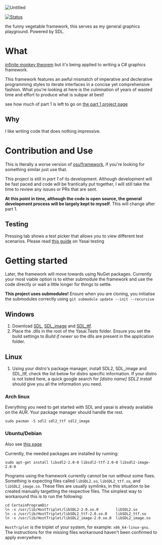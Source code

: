 ![Untitled](https://user-images.githubusercontent.com/28855597/133410381-8996ebf2-7a67-42fa-915f-e711a330dbb0.png)

[![Status](https://github.com/EpicTofuu/Yasai/actions/workflows/dotnet.yml/badge.svg)](https://github.com/EpicTofuu/Yasai/actions/workflows/dotnet.yml)

the funny vegetable framework, this serves as my general graphics playground. Powered by SDL.

# What
[infinite monkey theorem](https://en.wikipedia.org/wiki/Infinite_monkey_theorem) but it's being applied to writing a C# graphics framework. 

This framework features an awful mismatch of imperative and declerative programming styles to iterate interfaces in a concise yet comprehensive fashion. What you're looking at here is the culmination of years of wasted time and effort to produce what is subpar at best!

see how much of part 1 is left to go on [the part 1 project page](https://github.com/EpicTofuu/Yasai/projects/1) 

## Why
I like writing code that does nothing impressive.

# Contribution and Use
This is literally a worse version of [osu!framework](https://github.com/ppy/osu-framework), if you're looking for something similar just use that.

This project is still in *part 1* of its development. Although development will be fast paced and code will be frantically put together, I will still take the time to review any issues or PRs that are sent. 

**At this point in time, although the code is open source, the general development process will be largely kept to myself**. This will change after part 1.

## Testing 
Pressing tab shows a test picker that allows you to view different test scenarios. Please read [this guide](https://github.com/EpicTofuu/Yasai/wiki/Testing) on Yasai testing

# Getting started
Later, the framework will move towards using NuGet packages. Currently your most viable option is to either submodule the framework and use the code directly or wait a little longer for things to settle.

**This project uses submodules!** Ensure when you are cloning, you initialise the submodules correctly using 
`git submodule update --init --recursive`

## Windows
1. Download [SDL](https://www.libsdl.org/download-2.0.php), [SDL_image](https://www.libsdl.org/projects/SDL_image/) and [SDL_ttf](https://www.libsdl.org/projects/SDL_ttf/). 
2. Place the .dlls in the root of the Yasai.Tests folder. Ensure you set the build settings to *Build if newer* so the dlls are present in the application folder.

## Linux
1. Using your distro's package manager, install SDL2, SDL_image and SDL_ttf, check the list below for distro specific information. If your distro is not listed here, a quick google search for *[distro name] SDL2 install* should give you all the information you need. 

### Arch linux
Everything you need to get started with SDL and yasai is already available on the AUR. Your package manager should handle the rest. 
```
sudo pacman -S sdl2 sdl2_ttf sdl2_image
```

### Ubuntu/Debian
Also see [this page](https://lazyfoo.net/tutorials/SDL/01_hello_SDL/linux/index.php)

Currently, the needed packages are installed by running:
```
sudo apt-get install libsdl2-2.0-0 libsdl2-ttf-2.0-0 libsdl2-image-2.0-0
```
Programs using the framework currently cannot be run without some fixes.
Something is expecting files called `libSDL2.so`, `libSDL2_ttf.so`, and `libSDL2_image.so`.
These files are usually symlinks, in this situation to be created manually targetting the respective files.
The simplest way to workaround this is to run the following:
```
cd CertainProgramDir
ln -s /usr/lib/HostTriplet/libSDL2-2.0.so.0        libSDL2.so
ln -s /usr/lib/HostTriplet/libSDL2_ttf-2.0.so.0    libSDL2_ttf.so
ln -s /usr/lib/HostTriplet/libSDL2_image-2.0.so.0  libSDL2_image.so
```
`HostTriplet` is the triplet of your system, for example: `x86_64-linux-gnu`.
The instructions for the missing files workaround haven't been confirmed to apply everywhere.
